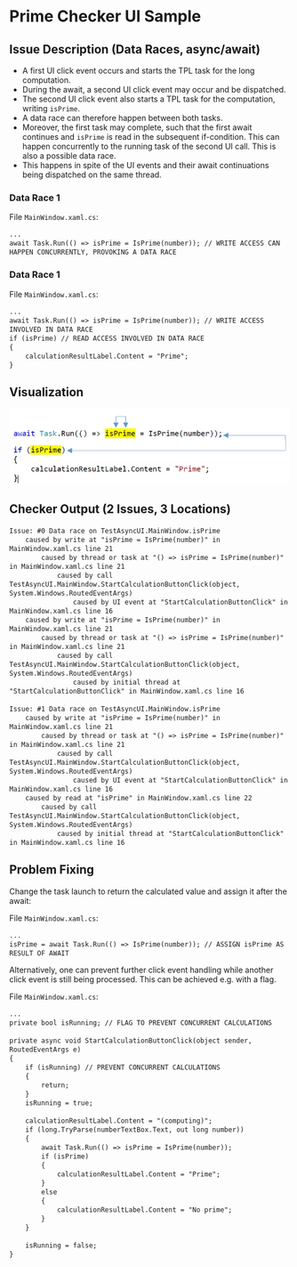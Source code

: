 # Prime Checker UI Sample

## Issue Description (Data Races, async/await)
* A first UI click event occurs and starts the TPL task for the long computation.
* During the await, a second UI click event may occur and be dispatched.
* The second UI click event also starts a TPL task for the computation, writing `isPrime`.
* A data race can therefore happen between both tasks.
* Moreover, the first task may complete, such that the first await continues and `isPrime` is read in the subsequent if-condition. This can happen concurrently to the running task of the second UI call. This is also a possible data race.
* This happens in spite of the UI events and their await continuations being dispatched on the same thread.

### Data Race 1

File `MainWindow.xaml.cs`:

    ...
    await Task.Run(() => isPrime = IsPrime(number)); // WRITE ACCESS CAN HAPPEN CONCURRENTLY, PROVOKING A DATA RACE


### Data Race 1

File `MainWindow.xaml.cs`:

    ...
    await Task.Run(() => isPrime = IsPrime(number)); // WRITE ACCESS INVOLVED IN DATA RACE 
    if (isPrime) // READ ACCESS INVOLVED IN DATA RACE
    {
        calculationResultLabel.Content = "Prime";
    }

## Visualization

![Data Race](DataRace.jpg)

## Checker Output (2 Issues, 3 Locations)

    Issue: #0 Data race on TestAsyncUI.MainWindow.isPrime
        caused by write at "isPrime = IsPrime(number)" in MainWindow.xaml.cs line 21
            caused by thread or task at "() => isPrime = IsPrime(number)" in MainWindow.xaml.cs line 21
                caused by call TestAsyncUI.MainWindow.StartCalculationButtonClick(object, System.Windows.RoutedEventArgs)
                    caused by UI event at "StartCalculationButtonClick" in MainWindow.xaml.cs line 16
        caused by write at "isPrime = IsPrime(number)" in MainWindow.xaml.cs line 21
            caused by thread or task at "() => isPrime = IsPrime(number)" in MainWindow.xaml.cs line 21
                caused by call TestAsyncUI.MainWindow.StartCalculationButtonClick(object, System.Windows.RoutedEventArgs)
                    caused by initial thread at "StartCalculationButtonClick" in MainWindow.xaml.cs line 16

    Issue: #1 Data race on TestAsyncUI.MainWindow.isPrime
        caused by write at "isPrime = IsPrime(number)" in MainWindow.xaml.cs line 21
            caused by thread or task at "() => isPrime = IsPrime(number)" in MainWindow.xaml.cs line 21
                caused by call TestAsyncUI.MainWindow.StartCalculationButtonClick(object, System.Windows.RoutedEventArgs)
                    caused by UI event at "StartCalculationButtonClick" in MainWindow.xaml.cs line 16
        caused by read at "isPrime" in MainWindow.xaml.cs line 22
            caused by call TestAsyncUI.MainWindow.StartCalculationButtonClick(object, System.Windows.RoutedEventArgs)
                caused by initial thread at "StartCalculationButtonClick" in MainWindow.xaml.cs line 16


## Problem Fixing

Change the task launch to return the calculated value and assign it after the await: 

File `MainWindow.xaml.cs`:

    ...
    isPrime = await Task.Run(() => IsPrime(number)); // ASSIGN isPrime AS RESULT OF AWAIT


Alternatively, one can prevent further click event handling while another click event is still being processed. This can be achieved e.g. with a flag. 

File `MainWindow.xaml.cs`:

    ...
    private bool isRunning; // FLAG TO PREVENT CONCURRENT CALCULATIONS

    private async void StartCalculationButtonClick(object sender, RoutedEventArgs e)
    { 
        if (isRunning) // PREVENT CONCURRENT CALCULATIONS
        { 
            return; 
        } 
        isRunning = true;

        calculationResultLabel.Content = "(computing)";
        if (long.TryParse(numberTextBox.Text, out long number))
        {
            await Task.Run(() => isPrime = IsPrime(number));
            if (isPrime)
            {
                calculationResultLabel.Content = "Prime";
            }
            else
            {
                calculationResultLabel.Content = "No prime";
            }
        } 

        isRunning = false;
    }
